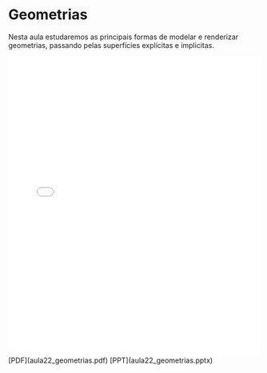 # Geometrias

Nesta aula estudaremos as principais formas de modelar e renderizar geometrias, passando pelas superfícies explícitas e implicitas.

<embed height="600" src="aula22_geometrias.pdf" type="application/pdf" width="100%">
[PDF](aula22_geometrias.pdf)
[PPT](aula22_geometrias.pptx)
